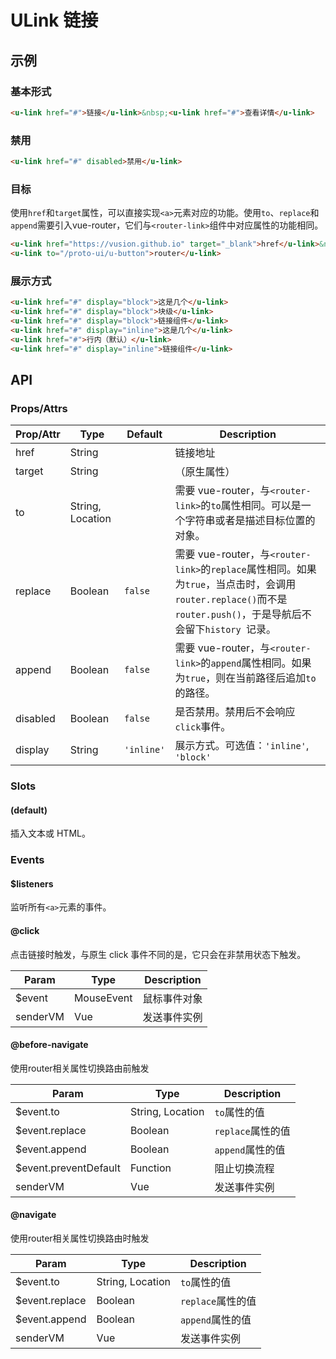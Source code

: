 # ULink 链接

## 示例
### 基本形式

``` html
<u-link href="#">链接</u-link>&nbsp;<u-link href="#">查看详情</u-link>
```

### 禁用

``` html
<u-link href="#" disabled>禁用</u-link>
```

### 目标

使用`href`和`target`属性，可以直接实现`<a>`元素对应的功能。使用`to`、`replace`和`append`需要引入vue-router，它们与`<router-link>`组件中对应属性的功能相同。

``` html
<u-link href="https://vusion.github.io" target="_blank">href</u-link>&nbsp;
<u-link to="/proto-ui/u-button">router</u-link>
```

### 展示方式

``` html
<u-link href="#" display="block">这是几个</u-link>
<u-link href="#" display="block">块级</u-link>
<u-link href="#" display="block">链接组件</u-link>
<u-link href="#" display="inline">这是几个</u-link>
<u-link href="#">行内（默认）</u-link>
<u-link href="#" display="inline">链接组件</u-link>
```

## API
### Props/Attrs

| Prop/Attr | Type | Default | Description |
| --------- | ---- | ------- | ----------- |
| href | String |  | 链接地址 |
| target | String |  | （原生属性） |
| to | String, Location |  | 需要 vue-router，与`<router-link>`的`to`属性相同。可以是一个字符串或者是描述目标位置的对象。 |
| replace | Boolean | `false` | 需要 vue-router，与`<router-link>`的`replace`属性相同。如果为`true`，当点击时，会调用`router.replace()`而不是`router.push()`，于是导航后不会留下`history `记录。 |
| append | Boolean | `false` | 需要 vue-router，与`<router-link>`的`append`属性相同。如果为`true`，则在当前路径后追加`to`的路径。 |
| disabled | Boolean | `false` | 是否禁用。禁用后不会响应`click`事件。 |
| display | String | `'inline'` | 展示方式。可选值：`'inline'`, `'block'` |

### Slots

#### (default)

插入文本或 HTML。

### Events

#### $listeners

监听所有`<a>`元素的事件。

#### @click

点击链接时触发，与原生 click 事件不同的是，它只会在非禁用状态下触发。

| Param | Type | Description |
| ----- | ---- | ----------- |
| $event | MouseEvent | 鼠标事件对象 |
| senderVM | Vue | 发送事件实例 |

#### @before-navigate

使用router相关属性切换路由前触发

| Param | Type | Description |
| ----- | ---- | ----------- |
| $event.to | String, Location | `to`属性的值 |
| $event.replace | Boolean | `replace`属性的值 |
| $event.append | Boolean | `append`属性的值 |
| $event.preventDefault | Function | 阻止切换流程 |
| senderVM | Vue | 发送事件实例 |

#### @navigate

使用router相关属性切换路由时触发

| Param | Type | Description |
| ----- | ---- | ----------- |
| $event.to | String, Location | `to`属性的值 |
| $event.replace | Boolean | `replace`属性的值 |
| $event.append | Boolean | `append`属性的值 |
| senderVM | Vue | 发送事件实例 |
